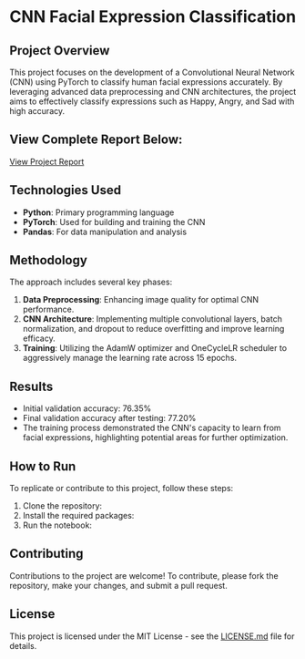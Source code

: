 # CNN Facial Expression Classification

## Project Overview
This project focuses on the development of a Convolutional Neural Network (CNN) using PyTorch to classify human facial expressions accurately. By leveraging advanced data preprocessing and CNN architectures, the project aims to effectively classify expressions such as Happy, Angry, and Sad with high accuracy.

## View Complete Report Below:
[View Project Report](Movie_and_TV_Show_Ratings_Data_Analysis_Capstone_Project_Report.pdf)


## Technologies Used
- **Python**: Primary programming language
- **PyTorch**: Used for building and training the CNN
- **Pandas**: For data manipulation and analysis

## Methodology
The approach includes several key phases:
1. **Data Preprocessing**: Enhancing image quality for optimal CNN performance.
2. **CNN Architecture**: Implementing multiple convolutional layers, batch normalization, and dropout to reduce overfitting and improve learning efficacy.
3. **Training**: Utilizing the AdamW optimizer and OneCycleLR scheduler to aggressively manage the learning rate across 15 epochs.

## Results
- Initial validation accuracy: 76.35%
- Final validation accuracy after testing: 77.20%
- The training process demonstrated the CNN's capacity to learn from facial expressions, highlighting potential areas for further optimization.

## How to Run
To replicate or contribute to this project, follow these steps:
1. Clone the repository:
2. Install the required packages:
3. Run the notebook:

## Contributing
Contributions to the project are welcome! To contribute, please fork the repository, make your changes, and submit a pull request.

## License
This project is licensed under the MIT License - see the [LICENSE.md](LICENSE.md) file for details.
